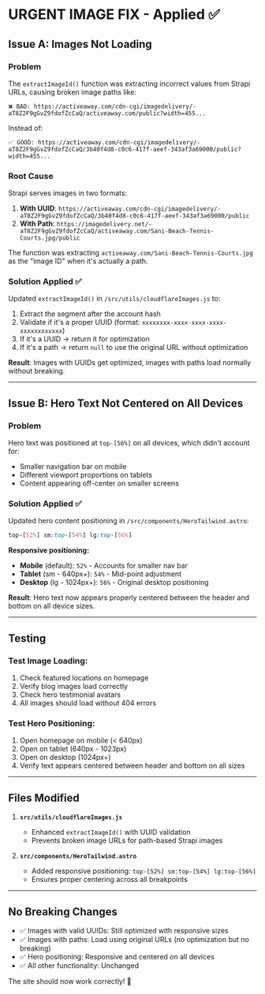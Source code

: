 # URGENT IMAGE FIX - Applied ✅

## Issue A: Images Not Loading

### Problem
The `extractImageId()` function was extracting incorrect values from Strapi URLs, causing broken image paths like:
```
❌ BAD: https://activeaway.com/cdn-cgi/imagedelivery/-aT8Z2F9gGvZ9fdofZcCaQ/activeaway.com/public?width=455...
```

Instead of:
```
✅ GOOD: https://activeaway.com/cdn-cgi/imagedelivery/-aT8Z2F9gGvZ9fdofZcCaQ/3b40f4d8-c0c6-417f-aeef-343af3a69000/public?width=455...
```

### Root Cause
Strapi serves images in two formats:
1. **With UUID**: `https://activeaway.com/cdn-cgi/imagedelivery/-aT8Z2F9gGvZ9fdofZcCaQ/3b40f4d8-c0c6-417f-aeef-343af3a69000/public`
2. **With Path**: `https://imagedelivery.net/-aT8Z2F9gGvZ9fdofZcCaQ/activeaway.com/Sani-Beach-Tennis-Courts.jpg/public`

The function was extracting `activeaway.com/Sani-Beach-Tennis-Courts.jpg` as the "image ID" when it's actually a path.

### Solution Applied ✅
Updated `extractImageId()` in `/src/utils/cloudflareImages.js` to:
1. Extract the segment after the account hash
2. Validate if it's a proper UUID (format: `xxxxxxxx-xxxx-xxxx-xxxx-xxxxxxxxxxxx`)
3. If it's a UUID → return it for optimization
4. If it's a path → return `null` to use the original URL without optimization

**Result**: Images with UUIDs get optimized, images with paths load normally without breaking.

---

## Issue B: Hero Text Not Centered on All Devices

### Problem
Hero text was positioned at `top-[56%]` on all devices, which didn't account for:
- Smaller navigation bar on mobile
- Different viewport proportions on tablets
- Content appearing off-center on smaller screens

### Solution Applied ✅
Updated hero content positioning in `/src/components/HeroTailwind.astro`:
```css
top-[52%] sm:top-[54%] lg:top-[56%]
```

**Responsive positioning:**
- **Mobile** (default): `52%` - Accounts for smaller nav bar
- **Tablet** (sm - 640px+): `54%` - Mid-point adjustment
- **Desktop** (lg - 1024px+): `56%` - Original desktop positioning

**Result**: Hero text now appears properly centered between the header and bottom on all device sizes.

---

## Testing

### Test Image Loading:
1. Check featured locations on homepage
2. Verify blog images load correctly
3. Check hero testimonial avatars
4. All images should load without 404 errors

### Test Hero Positioning:
1. Open homepage on mobile (< 640px)
2. Open on tablet (640px - 1023px)
3. Open on desktop (1024px+)
4. Verify text appears centered between header and bottom on all sizes

---

## Files Modified

1. **`src/utils/cloudflareImages.js`**
   - Enhanced `extractImageId()` with UUID validation
   - Prevents broken image URLs for path-based Strapi images

2. **`src/components/HeroTailwind.astro`**
   - Added responsive positioning: `top-[52%] sm:top-[54%] lg:top-[56%]`
   - Ensures proper centering across all breakpoints

---

## No Breaking Changes

- ✅ Images with valid UUIDs: Still optimized with responsive sizes
- ✅ Images with paths: Load using original URLs (no optimization but no breaking)
- ✅ Hero positioning: Responsive and centered on all devices
- ✅ All other functionality: Unchanged

The site should now work correctly! 🎉

